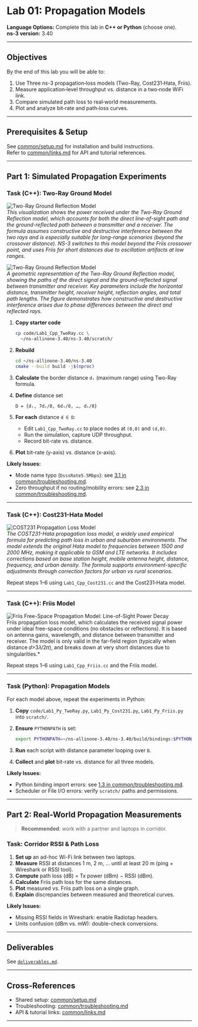 # Lab 01: Propagation Models

**Language Options:** Complete this lab in **C++ or Python** (choose one).  
**ns-3 version:** 3.40

---

## Objectives

By the end of this lab you will be able to:

1. Use Three ns-3 propagation‐loss models (Two-Ray, Cost231‐Hata, Friis).  
2. Measure application‐level throughput vs. distance in a two‐node WiFi link.  
3. Compare simulated path loss to real‐world measurements.  
4. Plot and analyze bit‐rate and path‐loss curves.  

---

## Prerequisites & Setup

See [common/setup.md](../common/setup.md) for installation and build instructions.  
Refer to [common/links.md](../common/links.md) for API and tutorial references.

---

## Part 1: Simulated Propagation Experiments

### Task (C++): Two-Ray Ground Model

![Two-Ray Ground Reflection Model](/common/images/twoRayGroundPropogationalLoss.png)  
*This visualization shows the power received under the Two-Ray Ground Reflection model, which accounts for both the direct line-of-sight path and the ground-reflected path between a transmitter and a receiver. The formula assumes constructive and destructive interference between the two rays and is especially suitable for long-range scenarios (beyond the crossover distance). NS-3 switches to this model beyond the Friis crossover point, and uses Friis for short distances due to oscillation artifacts at low ranges.*

![Two-Ray Ground Reflection Model](/common/images/500px-2-Ray_Ground_Reflection.png)  
*A geometric representation of the Two-Ray Ground Reflection model, showing the paths of the direct signal and the ground-reflected signal between transmitter and receiver. Key parameters include the horizontal distance, transmitter height, receiver height, reflection angles, and total path lengths. The figure demonstrates how constructive and destructive interference arises due to phase differences between the direct and reflected rays.*

1. **Copy starter code**  
   ```bash
   cp code/Lab1_Cpp_TwoRay.cc \
     ~/ns-allinone-3.40/ns-3.40/scratch/
    ```

2. **Rebuild**

   ```bash
   cd ~/ns-allinone-3.40/ns-3.40
   cmake --build build -j$(nproc)
   ```
3. **Calculate** the border distance `dᵢ` (maximum range) using Two-Ray formula.
4. **Define** distance set

   ```
   D = {dᵢ, 7dᵢ/8, 6dᵢ/8, …, dᵢ/8}
   ```
5. **For each** distance `d ∈ D`:

   * Edit `Lab1_Cpp_TwoRay.cc` to place nodes at `(0,0)` and `(d,0)`.
   * Run the simulation, capture UDP throughput.
   * Record bit-rate vs. distance.
6. **Plot** bit-rate (y-axis) vs. distance (x-axis).

**Likely Issues:**

* Mode name typo (`DsssRate5.5Mbps`): see [3.1 in common/troubleshooting.md](../common/troubleshooting.md#31-mode-name-typo).
* Zero throughput if no routing/mobility errors: see [2.3 in common/troubleshooting.md](../common/troubleshooting.md#23-zero-throughput-in-flowmonitor).

---

### Task (C++): Cost231-Hata Model
![COST231 Propagation Loss Model](/common/images/cost231PropogationLoss.png)  
*The COST231-Hata propagation loss model, a widely used empirical formula for predicting path loss in urban and suburban environments. The model extends the original Hata model to frequencies between 1500 and 2000 MHz, making it applicable to GSM and LTE networks. It includes corrections based on base station height, mobile antenna height, distance, frequency, and urban density. The formula supports environment-specific adjustments through correction factors for urban vs rural scenarios.*

Repeat steps 1–6 using `Lab1_Cpp_Cost231.cc` and the Cost231‐Hata model.

---

### Task (C++): Friis Model
![Friis Free-Space Propagation Model: Line-of-Sight Power Decay](/common/images/friisPropogationLossModel.png)  
  Friis propagation loss model, which calculates the received signal power under ideal free-space conditions (no obstacles or reflections). It is based on antenna gains, wavelength, and distance between transmitter and receiver. The model is only valid in the far-field region (typically when distance 𝑑>3𝜆/2𝜋), and breaks down at very short distances due to singularities.*

Repeat steps 1–6 using `Lab1_Cpp_Friis.cc` and the Friis model.

---

### Task (Python): Propagation Models

For each model above, repeat the experiments in Python:

1. **Copy** `code/Lab1_Py_TwoRay.py`, `Lab1_Py_Cost231.py`, `Lab1_Py_Friis.py` into `scratch/`.
2. **Ensure** `PYTHONPATH` is set:

   ```bash
   export PYTHONPATH=~/ns-allinone-3.40/ns-3.40/build/bindings:$PYTHONPATH
   ```
3. **Run** each script with distance parameter looping over `D`.
4. **Collect** and **plot** bit-rate vs. distance for all three models.

**Likely Issues:**

* Python binding import errors: see [1.3 in common/troubleshooting.md](../common/troubleshooting.md#13-importerror-no-module-named-nscore).
* Scheduler or File I/O errors: verify `scratch/` paths and permissions.

---

## Part 2: Real-World Propagation Measurements

> **Recommended**: work with a partner and laptops in corridor.

### Task: Corridor RSSI & Path Loss

1. **Set up** an ad-hoc Wi-Fi link between two laptops.
2. **Measure** RSSI at distances 1 m, 2 m, … until at least 20 m (ping + Wireshark or RSSI tool).
3. **Compute** path loss (dB) = Tx power (dBm) − RSSI (dBm).
4. **Calculate** Friis path loss for the same distances.
5. **Plot** measured vs. Friis path loss on a single graph.
6. **Explain** discrepancies between measured and theoretical curves.

**Likely Issues:**

* Missing RSSI fields in Wireshark: enable Radiotap headers.
* Units confusion (dBm vs. mW): double-check conversions.

---

## Deliverables

See [`deliverables.md`](deliverables.md).

---

## Cross-References

* Shared setup: [common/setup.md](../common/setup.md)
* Troubleshooting: [common/troubleshooting.md](../common/troubleshooting.md)
* API & tutorial links: [common/links.md](../common/links.md)

---
